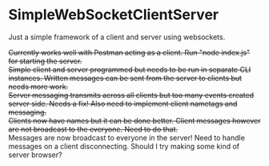# SimpleWebSocketClientServer
Just a simple framework of a client and server using websockets.

~~Currently works well with Postman acting as a client. Run "node index.js" for starting the server.~~<br>
~~Simple client and server programmed but needs to be run in separate CLI instances. Written messages can be sent from the server to clients but needs more work.~~<br>
~~Server messaging transmits across all clients but too many events created server side. Needs a fix! Also need to implement client nametags and messaging.~~<br>
~~Clients now have names but it can be done better. Client messages however are not broadcast to the everyone. Need to do that.~~<br>
Messages are now broadcast to everyone in the server! Need to handle messages on a client disconnecting. Should I try making some kind of server browser?

